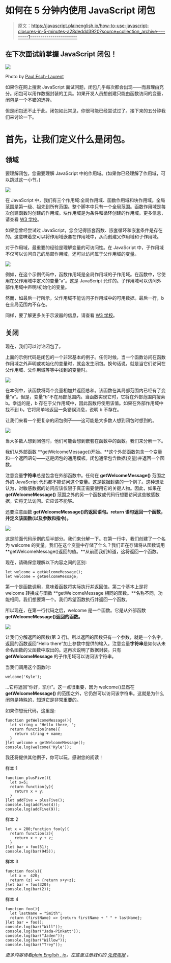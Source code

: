 # 如何在 5 分钟内使用 JavaScript 闭包

> 原文：<https://javascript.plainenglish.io/how-to-use-javascript-closures-in-5-minutes-a28deddd3920?source=collection_archive---------1----------------------->

## 在下次面试前掌握 JavaScript 闭包！

![](img/58d9a06d3f271cbbda1475ab10b545ac.png)

Photo by [Paul Esch-Laurent](https://paulisaweso.me/)

如果你在网上搜索 JavaScript 面试问题，闭包几乎每次都会出现——而且理由充分。闭包可以用作数据封装的工具。如果开发人员想创建只能由函数访问的变量，闭包是一个不错的选择。

但是闭包还不止于此。闭包如此常见，你很可能已经尝试过了。接下来的五分钟我们来讨论一下。

# 首先，让我们定义什么是闭包。

## 领域

要理解闭包，您需要理解 JavaScript 中的作用域。(如果你已经理解了作用域，可以跳过这一小节。)

![](img/20442c09204cb121acbcc119a39f6e23.png)

在 JavaScript 中，我们有三个作用域:全局作用域、函数作用域和块作用域。全局范围是第一级、祖先到所有范围。整个脚本中只有一个全局范围。函数作用域是每次创建函数时创建的作用域。块作用域是为条件和循环创建的作用域。更多信息，请查看 [W3 学校](https://www.w3schools.com/js/js_scope.asp)。

如果您曾经尝试过 JavaScript，您会记得嵌套函数、嵌套循环和嵌套条件是存在的。这意味着您可以将作用域嵌套在作用域中，从而创建父作用域和子作用域。

对于作用域，最重要的经验是理解变量的可访问性。在 JavaScript 中，子作用域不仅可以访问自己的局部作用域，还可以访问属于父作用域的变量。

![](img/3eecdd79ab602fcc60ca107d755cce3e.png)

例如，在这个示例代码中，函数作用域是全局作用域的子作用域。在函数中，它使用在父作用域中定义的变量“a”。这是 JavaScript 允许的。子作用域可以访问外部作用域中声明/初始化的变量。

然而，如最后一行所示，父作用域不能访问子作用域中的可用数据。最后一行，b 在全局范围内不存在。

同样，要了解更多关于示波器的信息，请查看 [W3 学校](https://www.w3schools.com/js/js_scope.asp)。

## 关闭

现在，我们可以讨论闭包了。

上面的示例代码是闭包的一个非常基本的例子。任何时候，当一个函数访问在函数作用域之外声明或初始化的变量时，就会发生闭包。换句话说，就是当它们访问在父作用域、父作用域等等中找到的变量时。

![](img/b57626b435feb4fa29a4d3746ca0be52.png)

在本例中，该函数将两个变量相加并返回总和。该函数在其局部范围内已经有了变量“a”。但是，变量“b”不在局部范围内。当函数实现它时，它将在外部范围内搜索 b。幸运的是，b 存在于父作用域中，因此函数将使用该值。如果在外部作用域中找不到 b，它将简单地返回一条错误消息，说明 b 不存在。

让我们来看一个更复杂的闭包例子——这可能是大多数人想到闭包时想到的。

![](img/d55ba8a73823cfec2988defe2f91af63.png)

当大多数人想到闭包时，他们可能会想到嵌套在函数中的函数。我们来分解一下。

我们从外部函数 **getWelcomeMessage()开始。**这个外部函数包含一个变量和一个返回语句——这是闭包的通用模板。闭包通常包含数据(变量)并返回一个函数。

注意变量**字符串**总是包含在外部函数中。任何在 **getWelcomeMessage()** 范围之外的 JavaScript 代码都不能访问这个变量。这是数据封装的一个例子。这种想法认为，对敏感数据的访问应该仅限于真正需要使用它的关键人物。因此，如果在 **getWelcomeMessage()** 范围之外的另一个函数或代码行想要访问这些敏感数据，它将无法访问。它应该不能够。

还要注意函数 **getWelcomeMessage()的返回语句。return 语句返回一个函数，并定义该函数(以及参数和指令)。**

![](img/85ae0c0eca1561c947fbe5c9f6891662.png)

这是前面代码示例的后半部分。我们来分解一下。在第一行中，我们创建了一个名为 welcome 的变量。我们在这个变量中存储了什么？我们正在存储将从函数调用 **getWelcomeMessage()返回的值。**从前面我们知道，这将返回一个函数。

现在，请确保您理解以下内容之间的区别:

```
let welcome = getWelcomeMessage();
let welcome = getWelcomeMessage;
```

第一个是函数调用，意味着函数将实际执行并返回值。第二个基本上是将 welcome 转换成与函数 **getWelcomeMessage 相同的函数。**名称不同，功能相同。我们想要第一个。我们希望函数执行并返回一个函数。

所以现在，在第一行代码之后，welcome 是一个函数。它是从外部函数 **getWelcomeMessage()返回的函数。**

![](img/d55ba8a73823cfec2988defe2f91af63.png)

让我们分解返回的函数(第 3 行)。所以返回的函数只有一个参数，就是一个名字。返回的函数返回“Hello there”加上参数中提供的输入。注意变量**字符串**是如何从未命名函数的父函数中取出的。这再次说明了数据封装。只有 **getWelcomeMessage** 的子作用域可以访问该字符串。

当我们调用这个函数时:

```
welcome('Kyle'); 
```

…它将返回“你好，凯尔”。这一点很重要，因为 welcome()显然在 **getWelcomeMessage()** 的范围之外，它仍然可以访问该字符串。这就是为什么闭包是特殊的，知道它是非常重要的。

如果你想玩代码，这里是:

```
function getWelcomeMessage(){
  let string = "Hello there, ";
  return function(name){
    return string + name;
  }
}let welcome = getWelcomeMessage();
console.log(welcome('Kyle'));
```

我还将提供其他例子，你可以玩。感谢您的阅读！

样本 1

```
function plusFive(){
  let x=5;
  return function(y){
    return x + y;
  }
}let addFive = plusFive();
console.log(addFive(4));
console.log(addFive(9));
```

样本 2

```
let x = 200;function foo(y){
  return function(z){
    return x + y + z;
  }
}let bar = foo(51);
console.log(bar(945));
```

样本 3

```
function foo(y){
  let x =  420;
  return (z) => {return x+y+z};
}let bar = foo(320);
console.log(bar(2));
```

样本 4

```
function foo(){
  let lastName = "Smith";
  return (firstName) => {return firstName + " " + lastName};
}let bar = foo();
console.log(bar("Will"));
console.log(bar("Jada-Pinkett"));
console.log(bar("Jaden"));
console.log(bar("Willow"));
console.log(bar("Trey"));
```

*更多内容请看*[*plain English . io*](http://plainenglish.io/)*。在这里注册我们的* [*免费周报*](http://newsletter.plainenglish.io/) *。*